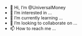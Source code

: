 - 👋 Hi, I’m @UniversalMoney
- 👀 I’m interested in ...
- 🌱 I’m currently learning ...
- 💞️ I’m looking to collaborate on ...
- 📫 How to reach me ...

<!---
UniversalMoney/UniversalMoney is a ✨ special ✨ repository because its `README.md` (this file) appears on your GitHub profile.
You can click the Preview link to take a look at your changes.
--->

